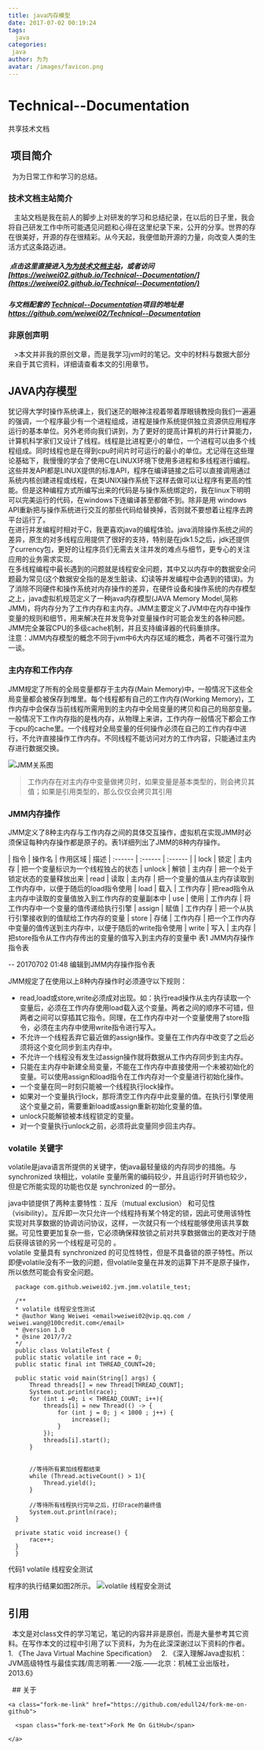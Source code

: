```yaml
---
title: java内存模型
date: 2017-07-02 00:19:24
tags:
  java
categories:
 java
author: 为为
avatar: /images/favicon.png
---
```

# Technical--Documentation
共享技术文档

##  项目简介
  为为日常工作和学习的总结。

### 技术文档主站简介

   主站文档是我在前人的脚步上对研发的学习和总结纪录，在以后的日子里，我会将自己研发工作中所可能遇见问题和心得在这里纪录下来，公开的分享。世界的存在很美好，开源的存在很精彩。从今天起，我便借助开源的力量，向改变人类的生活方式这条路迈进。

#####  点击这里直接进入[为为技术文档主站](https://weiwei02.github.io/Technical--Documentation/)，或者访问 [https://weiwei02.github.io/Technical--Documentation/](https://weiwei02.github.io/Technical--Documentation/)

##### 与文档配套的 [Technical--Documentation](https://github.com/weiwei02/Technical--Documentation)项目的地址是 https://github.com/weiwei02/Technical--Documentation

### 非原创声明
   >本文并非我的原创文章，而是我学习jvm时的笔记。文中的材料与数据大部分来自于其它资料，详细请查看本文的引用章节。


## JAVA内存模型

   犹记得大学时操作系统课上，我们迷茫的眼神注视着带着厚眼镜教授向我们一遍遍的强调，一个程序最少有一个进程组成，进程是操作系统提供独立资源供应用程序运行的基本单位。另外老师向我们讲到，为了更好的提高计算机的并行计算能力，计算机科学家们又设计了线程。线程是比进程更小的单位，一个进程可以由多个线程组成。同时线程也是在得到cpu时间片时可运行的最小的单位。尤记得在这些理论基础下，我慢慢的学会了使用C在LINUX环境下使用多进程和多线程进行编程。这些并发API都是LINUX提供的标准API，程序在编译链接之后可以直接调用通过系统内核创建进程或线程，在类UNIX操作系统下这样去做可以让程序有更高的性能。但是这种编程方式所编写出来的代码是与操作系统绑定的，我在linux下明明可以完美运行的代码，在windows下连编译甚至都做不到。除非是用 windows API重新把与操作系统进行交互的那些代码给替换掉，否则就不要想着让程序去跨平台运行了。  
   在进行并发编程时相对于C，我更喜欢java的编程体验。java消除操作系统之间的差异，原生的对多线程应用提供了很好的支持，特别是在jdk1.5之后，jdk还提供了currency包，更好的让程序员们无需去关注并发的难点与细节，更专心的关注应用的业务需求实现。  
   在多线程编程中最长遇到的问题就是线程安全问题，其中又以内存中的数据安全问题最为常见(这个数据安全指的是发生脏读、幻读等并发编程中会遇到的错误)。为了消除不同硬件和操作系统对内存操作的差异，在硬件设备和操作系统的内存模型之上，java虚拟机规范定义了一种java内存模型(JAVA Memory Model,简称JMM)，将内存分为了工作内存和主内存。JMM主要定义了JVM中在内存中操作变量的规则和细节，用来解决在并发竞争对变量操作时可能会发生的各种问题。JMM完全兼容CPU的多级cache机制，并且支持编译器的代码重排序。  
   注意：JMM内存模型的概念不同于jvm中6大内存区域的概念，两者不可强行混为一谈。

### 主内存和工作内存
  JMM规定了所有的全局变量都存于主内存(Main Memory)中，一般情况下这些全局变量都会被保存到堆里。每个线程都有自己的工作内存(Working Memory)，工作内存中会保存当前线程所需用到的主内存中全局变量的拷贝和自己的局部变量。一般情况下工作内存指的是栈内存，从物理上来讲，工作内存一般情况下都会工作于cpu的cache里。一个线程对全局变量的任何操作必须在自己的工作内存中进行，不允许直接操作工作内存。不同线程不能访问对方的工作内容，只能通过主内存进行数据交换。

  ![JMM关系图]()

  > 工作内存在对主内存中变量做拷贝时，如果变量是基本类型的，则会拷贝其值；如果是引用类型的，那么仅仅会拷贝其引用

### JMM内存操作
JMM定义了8种主内存与工作内存之间的具体交互操作，虚拟机在实现JMM时必须保证每种内存操作都是原子的。表1详细列出了JMM的8种内存操作。

| 指令    |  操作名  | 作用区域 | 描述
| :------ | :------ | :------ |
| lock    | 锁定    | 主内存   | 把一个变量标识为一个线程独占的状态
| unlock  | 解锁    | 主内存   | 把一个处于锁定状态的变量释放出来
| read    | 读取    | 主内存   | 把一个变量的值从主内存读取到工作内存中，以便于随后的load指令使用
| load    | 载入    | 工作内存 | 把read指令从主内存中读取的变量值放入到工作内存的变量副本中
| use     | 使用    | 工作内存 | 将工作内存中一个变量的值传递给执行引擎
| assign  | 赋值    | 工作内存 | 把一个从执行引擎接收到的值赋给工作内存的变量
| store   | 存储    | 工作内存 | 把一个工作内存中变量的值传送到主内存中，以便于随后的write指令使用
| write   | 写入    | 主内存   | 把store指令从工作内存传出的变量的值写入到主内存的变量中
表1 JMM内存操作指令表

-- 20170702 01:48 编辑到JMM内存操作指令表

JMM规定了在使用以上8种内存操作时必须遵守以下规则：
* read,load或store,write必须成对出现。如：执行read操作从主内存读取一个变量后，必须在工作内存使用load载入这个变量。两者之间的顺序不可错，但两者之间可以穿插其它指令。同理，在工作内存中对一个变量使用了store指令，必须在主内存中使用write指令进行写入。
* 不允许一个线程丢弃它最近做的assign操作。变量在工作内存中改变了之后必须将这个变化同步到主内存中。
* 不允许一个线程没有发生过assign操作就将数据从工作内存同步到主内存。
* 只能在主内存中新建全局变量，不能在工作内存中直接使用一个未被初始化的变量。可以使用assign和load指令在工作内存对一个变量进行初始化操作。
* 一个变量在同一时刻只能被一个线程执行lock操作。
* 如果对一个变量执行lock，那将清空工作内存中此变量的值。在执行引擎使用这个变量之前，需要重新load或assign重新初始化变量的值。
* unlock只能解锁被本线程锁定的变量。
* 对一个变量执行unlock之前，必须将此变量同步回主内存。

### volatile 关键字
volatile是java语言所提供的关键字，使java最轻量级的内存同步的措施。与 synchronized 块相比，volatile 变量所需的编码较少，并且运行时开销也较少，但是它所能实现的功能也仅是 synchronized 的一部分。   

java中锁提供了两种主要特性：互斥（mutual exclusion） 和可见性（visibility）。互斥即一次只允许一个线程持有某个特定的锁，因此可使用该特性实现对共享数据的协调访问协议，这样，一次就只有一个线程能够使用该共享数据。可见性要更加复杂一些，它必须确保释放锁之前对共享数据做出的更改对于随后获得该锁的另一个线程是可见的 。  
volatile 变量具有 synchronized 的可见性特性，但是不具备锁的原子特性。所以即便volatile没有不一致的问题，但volatile变量在并发的运算下并不是原子操作，所以依然可能会有安全问题。

      package com.github.weiwei02.jvm.jmm.volatile_test;

      /**
      * volatile 线程安全性测试
      * @author Wang Weiwei <email>weiwei02@vip.qq.com / weiwei.wang@100credit.com</email>
      * @version 1.0
      * @sine 2017/7/2
      */
      public class VolatileTest {
      public static volatile int race = 0;
      public static final int THREAD_COUNT=20;

      public static void main(String[] args) {
          Thread threads[] = new Thread[THREAD_COUNT];
          System.out.println(race);
          for (int i =0; i < THREAD_COUNT; i++){
              threads[i] = new Thread(() -> {
                  for (int j = 0; j < 1000 ; j++) {
                      increase();
                  }
              });
              threads[i].start();
          }


          //等待所有累加线程都结束
          while (Thread.activeCount() > 1){
              Thread.yield();
          }

          //等待所有线程执行完毕之后，打印race的最终值
          System.out.println(race);
      }

      private static void increase() {
          race++;
      }
      }

   代码1 volatile 线程安全测试

   程序的执行结果如图2所示。
   ![volatile 线程安全测试]()



## 引用

  本文是对class文件的学习笔记，笔记的内容并非是原创，而是大量参考其它资料。在写作本文的过程中引用了以下资料，为为在此深深谢过以下资料的作者。
  1. 《The Java Virtual Machine Specification》
  2. 《深入理解Java虚拟机：JVM高级特性与最佳实践/周志明著.——2版.——北京：机械工业出版社，2013.6》


  ## 关于



<link rel="stylesheet" href="[path to fork.css]">
<div class="fork-me-wrapper">

  <div class="fork-me">

    <a class="fork-me-link" href="https://github.com/edull24/fork-me-on-github">

      <span class="fork-me-text">Fork Me On GitHub</span>

    </a>

  </div>

</div>
